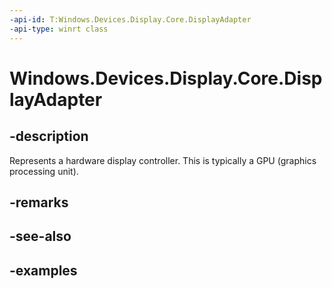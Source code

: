 ```yaml
---
-api-id: T:Windows.Devices.Display.Core.DisplayAdapter
-api-type: winrt class
---
```


<!-- Class syntax.
public class DisplayAdapter 
-->

# Windows.Devices.Display.Core.DisplayAdapter

## -description
Represents a hardware display controller. This is typically a GPU (graphics processing unit).

## -remarks

## -see-also

## -examples
